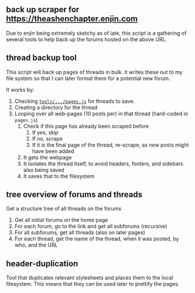 ## back up scraper for https://theashenchapter.enjin.com


Due to enjin being extremely sketchy as of late, this script is a gathering of several tools to help back up the forums hosted on the above URL.

## thread backup tool
This script will back up pages of threads in bulk. it writes these out to my file system so that I can later format them for a potential new forum.

It works by:
1. Checking [`tools/.../pages.js`](./tools/backup/pages.js) for threads to save.
2. Creating a directory for the thread
3. Looping over all web-pages (10 posts per) in that thread (hard-coded in `pages.js`)
    1. Check if this page has already been scraped before
        1. If yes, skip
        2. If no, scrape
        3. If it is the final page of the thread, re-scrape, as new posts might have been added
    2. It gets the webpage
    3. It isolates the thread itself, to avoid headers, footers, and sidebars also being saved
    4. It saves that to the filesystem

## tree overview of forums and threads

Get a structure tree of all threads on the forums

1. Get all initial forums on the home page
2. For each forum, go to the link and get all subforums (recursive)
3. For all subforums, get all threads (also on later pages)
4. For each thread, get the name of the thread, when it was posted, by who, and the URL

## header-duplication

Tool that duplicates relevant stylesheets and places them to the local filesystem. This means that they can be used later to prettify the pages.
